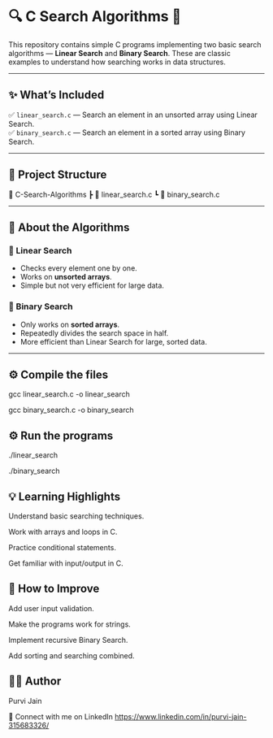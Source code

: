 # 🔍 C Search Algorithms 📂

This repository contains simple C programs implementing two basic search algorithms — **Linear Search** and **Binary Search**. These are classic examples to understand how searching works in data structures.

---

## ✨ **What’s Included**

✅ `linear_search.c` — Search an element in an unsorted array using Linear Search.  
✅ `binary_search.c` — Search an element in a sorted array using Binary Search.

---

## 📂 **Project Structure**

📂 C-Search-Algorithms
┣ 📜 linear_search.c
┗ 📜 binary_search.c

---

## 📌 **About the Algorithms**

### 🔹 Linear Search
- Checks every element one by one.
- Works on **unsorted arrays**.
- Simple but not very efficient for large data.

### 🔹 Binary Search
- Only works on **sorted arrays**.
- Repeatedly divides the search space in half.
- More efficient than Linear Search for large, sorted data.

---

## ⚙️ Compile the files

gcc linear_search.c -o linear_search

gcc binary_search.c -o binary_search

## ⚙️ Run the programs

./linear_search

./binary_search


## 💡 Learning Highlights
Understand basic searching techniques.

Work with arrays and loops in C.

Practice conditional statements.

Get familiar with input/output in C.

## 🎯 How to Improve
Add user input validation.

Make the programs work for strings.

Implement recursive Binary Search.

Add sorting and searching combined.

## 👩‍💻 Author
Purvi Jain

📌 Connect with me on LinkedIn
https://www.linkedin.com/in/purvi-jain-315683326/
